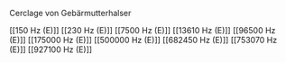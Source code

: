 Cerclage von Gebärmutterhalser

[[150 Hz (E)]]
[[230 Hz (E)]]
[[7500 Hz (E)]]
[[13610 Hz (E)]]
[[96500 Hz (E)]]
[[175000 Hz (E)]]
[[500000 Hz (E)]]
[[682450 Hz (E)]]
[[753070 Hz (E)]]
[[927100 Hz (E)]]